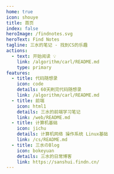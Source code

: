 ```yaml
---
home: true
icon: shouye
title: 首页
index: false
heroImage: /findnotes.svg
heroText: Find Notes
tagline: 三水的笔记 - 找到CS的乐趣
actions:
  - text: 开始阅读 💡
    link: /algorithm/carl/README.md
    type: primary
features:
  - title: 代码随想录
    icon: code
    details: 60天刷完代码随想录
    link: /algorithm/carl/README.md
  - title: 前端
    icon: html1
    details: 三水的前端学习笔记
    link: /web/README.md
  - title: 计算机基础
    icon: jichu
    details: 计算机网络 操作系统 Linux基础
    link: /cs/README.md
  - title: 三水のBlog
    icon: bokeyuan
    details: 三水的日常博客
    link: https://sanshui.findn.cn/
---
```



